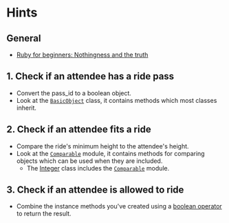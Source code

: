 # Hints

## General

- [Ruby for beginners: Nothingness and the truth][rfb-nothingness-and-truth]

## 1. Check if an attendee has a ride pass

- Convert the pass_id to a boolean object.
- Look at the [`BasicObject`][basicobject-class] class, it contains methods which most classes inherit.

## 2. Check if an attendee fits a ride

- Compare the ride's minimum height to the attendee's height.
- Look at the [`Comparable`][comparable-module] module, it contains methods for comparing objects which can be used when they are included.
  - The [Integer][integer-class] class includes the [`Comparable`][comparable-module] module.

## 3. Check if an attendee is allowed to ride

- Combine the instance methods you've created using a [boolean operator][pr-boolean-operator] to return the result.

[pr-boolean-operator]: https://ruby-doc.com/docs/ProgrammingRuby/html/tut_expressions.html#UG
[rfb-nothingness-and-truth]: http://ruby-for-beginners.rubymonstas.org/conditionals/nothing_and_truth.html
[basicobject-class]: https://docs.ruby-lang.org/en/master/BasicObject.html
[comparable-module]: https://docs.ruby-lang.org/en/master/Comparable.html
[integer-class]: https://docs.ruby-lang.org/en/master/Integer.html
[kernel-class]: https://docs.ruby-lang.org/en/master/Kernel.html
[methods]: https://launchschool.com/books/ruby/read/methods
